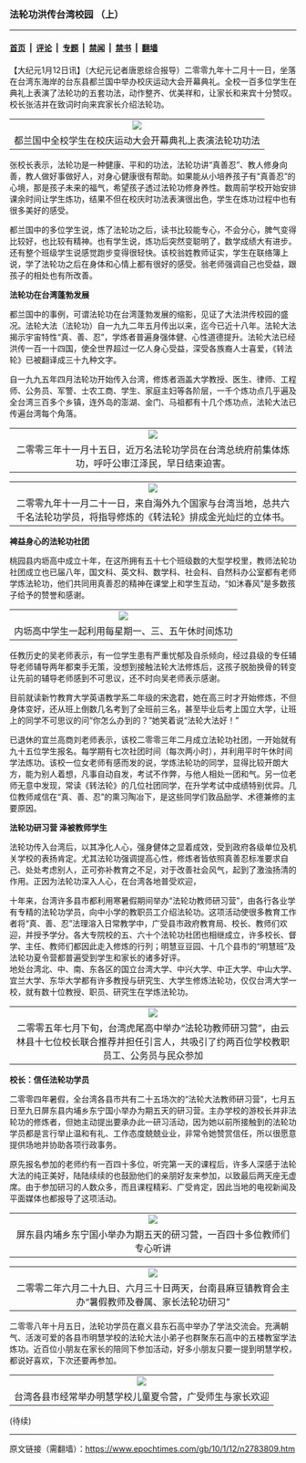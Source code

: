 ### 法轮功洪传台湾校园 （上）

---

#### [首页](../../../..?n2783809) &nbsp;|&nbsp; [评论](../../../../../epoch-comment?n2783809) &nbsp;|&nbsp; [专题](../../../../../epoch-special?n2783809) &nbsp;|&nbsp; [禁闻](../../../../../epoch-news?n2783809) &nbsp;|&nbsp; [禁书](../../../../../books?n2783809) &nbsp;|&nbsp; [翻墙](https://github.com/gfw-breaker/nogfw/blob/master/README.md?n2783809)


<div class="post_content" id="artbody" itemprop="articleBody">
 <!-- article content begin -->
 <p>
  【大纪元1月12日讯】（大纪元记者唐恩综合报导）二零零九年十二月十一日，坐落在台湾东海岸的台东县都兰国中举办校庆运动大会开幕典礼。全校一百多位学生在典礼上表演了法轮功的五套功法，动作整齐、优美祥和，让家长和来宾十分赞叹。校长张洁并在致词时向来宾家长介绍法轮功。
 </p>
 <p>
  <center>
  </center>
 </p>
 <table border="0" cellpadding="3" cellspacing="3">
  <tr>
   <td align="center">
    <ok href="http://big5.minghui.org/mh/article_images/2009-12-15-twschool-02.jpg">
     <img src="http://big5.minghui.org/mh/article_images/2009-12-15-twschool-02--ss.jpg"/>
    </ok>
   </td>
  </tr>
  <tr>
   <td align="center">
    <span class="bn12">
     都兰国中全校学生在校庆运动大会开幕典礼上表演法轮功功法
    </span>
   </td>
  </tr>
 </table>
 <p>
 </p>
 <p>
  张校长表示，法轮功是一种健康、平和的功法，法轮功讲“真善忍”、教人修身向善，教人做好事做好人，对身心健康很有帮助。如果能从小培养孩子有“真善忍”的心境，那是孩子未来的福气，希望孩子透过法轮功修身养性。数周前学校开始安排课余时间让学生炼功，结果不但在校庆时功法表演很出色，学生在炼功过程中也有很多美好的感受。
 </p>
 <p>
  都兰国中的多位学生说，炼了法轮功之后，读书比较能专心，不会分心，脾气变得比较好，也比较有精神。也有学生说，炼功后突然变聪明了，数学成绩大有进步。还有整个班级学生说感觉跑步变得很轻快。该校翁姓教师证实，学生在联络簿上说，学了法轮功之后在身体和心情上都有很好的感受。翁老师强调自己也受益，跟孩子的相处也有所改善。
 </p>
 <p>
  <b>
   法轮功在台湾蓬勃发展
  </b>
 </p>
 <p>
  都兰国中的事例，可谓法轮功在台湾蓬勃发展的缩影，见证了大法洪传校园的盛况。法轮大法（法轮功）自一九九二年五月传出以来，迄今已近十八年。法轮大法揭示宇宙特性“真、善、忍”，学炼者普遍身强体健、心性道德提升。法轮大法已经洪传一百一十四国，使全世界超过一亿人身心受益，深受各族裔人士喜爱，《转法轮》已被翻译成三十九种文字。
 </p>
 <p>
  自一九九五年四月法轮功开始传入台湾，修炼者涵盖大学教授、医生、律师、工程师、公务员、军警、士农工商、学生、家庭主妇等各阶层，一千个炼功点几乎遍及全台湾三百多个乡镇，连外岛的澎湖、金门、马祖都有十几个炼功点，法轮大法已传遍台湾每个角落。
 </p>
 <p>
  <center>
  </center>
 </p>
 <table border="0" cellpadding="3" cellspacing="3">
  <tr>
   <td align="center">
    <ok href="http://big5.minghui.org/mh/article_images/2007-4-25-tw425-02.jpg">
     <img src="http://big5.minghui.org/mh/article_images/2007-4-25-tw425-02--ss.jpg"/>
    </ok>
   </td>
  </tr>
  <tr>
   <td align="center">
    <span class="bn12">
     二零零三年十一月十五日，近万名法轮功学员在台湾总统府前集体炼功，呼吁公审江泽民，早日结束迫害。
    </span>
   </td>
  </tr>
 </table>
 <p>
 </p>
 <p>
  <center>
  </center>
 </p>
 <table border="0" cellpadding="3" cellspacing="3">
  <tr>
   <td align="center">
    <ok href="http://big5.minghui.org/mh/article_images/2009-11-21-tw-pz-02.jpg">
     <img src="http://big5.minghui.org/mh/article_images/2009-11-21-tw-pz-02--ss.jpg"/>
    </ok>
   </td>
  </tr>
  <tr>
   <td align="center">
    <span class="bn12">
     二零零九年十一月二十一日，来自海外九个国家与台湾当地，总共六千名法轮功学员，将指导修炼的《转法轮》排成金光灿烂的立体书。
    </span>
   </td>
  </tr>
 </table>
 <p>
 </p>
 <p>
  <b>
   裨益身心的法轮功社团
  </b>
 </p>
 <p>
  桃园县内坜高中成立十年，在这所拥有五十七个班级数的大型学校里，教师法轮功社团成立也已届八年，国文科、英文科、数学科、社会科、自然科办公室都有老师学炼法轮功，他们共同用真善忍的精神在课堂上和学生互动，“如沐春风”是多数孩子给予的赞誉和感谢。
 </p>
 <p>
  <center>
  </center>
 </p>
 <table border="0" cellpadding="3" cellspacing="3">
  <tr>
   <td align="center">
    <ok href="http://big5.minghui.org/mh/article_images/2008-10-12-twstory-01.jpg">
     <img src="http://big5.minghui.org/mh/article_images/2008-10-12-twstory-01--ss.jpg"/>
    </ok>
   </td>
  </tr>
  <tr>
   <td align="center">
    <span class="bn12">
     内坜高中学生一起利用每星期一、三、五午休时间炼功
    </span>
   </td>
  </tr>
 </table>
 <p>
 </p>
 <p>
  任教历史的吴老师表示，有一位学生患有严重忧郁及自杀倾向，经过县级的专任辅导老师辅导两年都束手无策，没想到接触法轮大法修炼后，这孩子脱胎换骨的转变让先前的辅导老师感到不可思议，还不时向吴老师表示感谢。
 </p>
 <p>
  目前就读新竹教育大学英语教学系二年级的宋逸君，她在高三时才开始修炼，不但身体变好，还从班上倒数几名考到了全班前三名，甚至毕业后考上国立大学，让班上的同学不可思议的问“你怎么办到的？”她笑着说“法轮大法好！”
 </p>
 <p>
  已退休的宜兰高商刘老师表示，该校二零零三年二月成立法轮功社团，一开始就有九十五位学生报名。每学期有七次社团时间（每次两小时），并利用平时午休时间学法炼功。该校一位女老师有感而发的说，学炼法轮功的同学，显得比较开朗大方，能为别人着想，凡事自动自发，考试不作弊，与他人相处一团和气。另一位老师无意中发现，常读《转法轮》的几位社团同学，在升学考试中成绩特别优异。几位教师咸信在“真、善、忍”的熏习陶冶下，是这些同学们敦品励学、术德兼修的主要原因。
 </p>
 <p>
  <b>
   法轮功研习营  泽被教师学生
  </b>
 </p>
 <p>
  法轮功传入台湾后，以其净化人心，强身健体之显着成效，受到政府各级单位及机关学校的表扬肯定。尤其法轮功强调提高心性，修炼者皆依照真善忍标准要求自己、处处考虑别人，正可弥补教育之不足，对于改善社会风气，起到了激浊扬清的作用。正因为法轮功深入人心，在台湾各地普受欢迎，
 </p>
 <p>
  十年来，台湾许多县市都利用寒暑假期间举办“法轮功教师研习营”，由各行各业学有专精的法轮功学员，向中小学的教职员工介绍法轮功。这项活动使很多教育工作者将“真、善、忍”法理溶入日常教学中，广受县市政府教育局、校长、教师们欢迎，并授予学分。各大专院校的五、六十个法轮功社团也相继成立，许多校长、督学、主任、教师们都因此走入修炼的行列；明慧豆豆园、十几个县市的“明慧班”及法轮功夏令营都普遍受到学生和家长的诸多好评。
  <br/>
  地处台湾北、中、南、东各区的国立台湾大学、中兴大学、中正大学、中山大学、宜兰大学、东华大学都有许多教授与研究生、大学生修炼法轮功，仅仅台湾大学一校，就有数十位教授、职员、研究生在学炼法轮功。
 </p>
 <p>
  <center>
  </center>
 </p>
 <table border="0" cellpadding="3" cellspacing="3">
  <tr>
   <td align="center">
    <ok href="http://big5.minghui.org/mh/article_images/2005-7-24-tw-yunlin02.jpg">
     <img src="http://big5.minghui.org/mh/article_images/2005-7-24-tw-yunlin02--ss.jpg"/>
    </ok>
   </td>
  </tr>
  <tr>
   <td align="center">
    <span class="bn12">
     二零零五年七月下旬，台湾虎尾高中举办“法轮功教师研习营”，由云林县十七位校长联合推荐并担任引言人，共吸引了约两百位学校教职员工、公务员与民众参加
    </span>
   </td>
  </tr>
 </table>
 <p>
 </p>
 <p>
  <b>
   校长：信任法轮功学员
  </b>
 </p>
 <p>
  二零零四年暑假，全台湾各县市共有二十五场次的“法轮大法教师研习营”，七月五日至九日屏东县内埔乡东宁国小举办为期五天的研习营。主办学校的游校长并非法轮功的修炼者，但她主动提出要承办此一研习活动，因为她以前所接触到的法轮功学员都是言行举止温和有礼、工作态度兢兢业业，非常令她赞赏信任，所以很愿意提供场地并协助各项行政事务。
 </p>
 <p>
  原先报名参加的老师约有一百四十多位，听完第一天的课程后，许多人深感于法轮大法的纯正美好，陆陆续续的也鼓励他们的亲朋好友来参加，以致最后两天座无虚席。由于参加研习的人数众多，而且课程精彩、广受肯定，因此当地的电视新闻及平面媒体也都报导了这项活动。
 </p>
 <p>
  <center>
  </center>
 </p>
 <table border="0" cellpadding="3" cellspacing="3">
  <tr>
   <td align="center">
    <ok href="http://big5.minghui.org/mh/article_images/2004-7-15-tw-pingdong-08.jpg">
     <img src="http://big5.minghui.org/mh/article_images/2004-7-15-tw-pingdong-08--ss.jpg"/>
    </ok>
   </td>
  </tr>
  <tr>
   <td align="center">
    <span class="bn12">
     屏东县内埔乡东宁国小举办为期五天的研习营，一百四十多位教师们专心听讲
    </span>
   </td>
  </tr>
 </table>
 <p>
 </p>
 <p>
  <center>
  </center>
 </p>
 <table border="0" cellpadding="3" cellspacing="3">
  <tr>
   <td align="center">
    <ok href="http://big5.minghui.org/mh/article_images/2002-7-9-tainan-2.jpg">
     <img src="http://big5.minghui.org/mh/article_images/2002-7-9-tainan-2--ss.jpg"/>
    </ok>
   </td>
  </tr>
  <tr>
   <td align="center">
    <span class="bn12">
     二零零二年六月二十九日、六月三十日两天，台南县麻豆镇教育会主办“暑假教师及眷属、家长法轮功研习”
    </span>
   </td>
  </tr>
 </table>
 <p>
 </p>
 <p>
  二零零八年十月五日，法轮功学员在嘉义县东石高中举办了学法交流会。充满朝气、活泼可爱的各县市明慧学校的法轮大法小弟子也群聚东石高中的五楼教室学法炼功。近百位小朋友在家长的陪同下参加活动，好多小朋友只要一提到明慧学校，都说好喜欢，下次还要再参加。
 </p>
 <p>
  <center>
  </center>
 </p>
 <table border="0" cellpadding="3" cellspacing="3">
  <tr>
   <td align="center">
    <ok href="http://big5.minghui.org/mh/article_images/2005-3-15-gift02.jpg">
     <img src="http://big5.minghui.org/mh/article_images/2005-3-15-gift02--ss.jpg"/>
    </ok>
   </td>
  </tr>
  <tr>
   <td align="center">
    <span class="bn12">
     台湾各县市经常举办明慧学校儿童夏令营，广受师生与家长欢迎
    </span>
   </td>
  </tr>
 </table>
 <p>
 </p>
 <p>
  (待续)
  <font color="#ffffff">
   (http://www.dajiyuan.com)
  </font>
 </p>
 <!-- article content end -->
 <div id="below_article_ad">
 </div>
</div>


---

原文链接（需翻墙）：https://www.epochtimes.com/gb/10/1/12/n2783809.htm